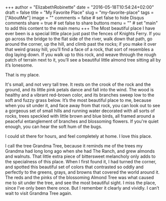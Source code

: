 +++
author = "ElizabethRobinette"
date = "2016-05-18T10:54:24+02:00"
draft = false
title = "My Favorite Place"
slug = "my-favorite-place"
tags = ["AboutMe"]
image = ""
comments = false     # set false to hide Disqus comments
share = true        # set false to share buttons
menu = ""           # set "main" to add this content to the main menu
+++
The Most beautiful place I have ever been is a special little place just past the fences of Knights Ferry. If you go across the bridge to the flat side of the river, walk down that path, go around the corner, up the hill, and climb past the rocks; if you make it over that weird grassy hill, you’ll find a face of a rock, that sort of resembles a dog laying down. If you walk up to this rock, and weave through the rough patch of terrain next to it, you’ll see a beautiful little almond tree sitting all by it’s lonesome.

That is my place.

It's small, and not very tall tree. It rests on the crook of the rock and the ground, and its little pink petals dance and fall into the wind. The wood is healthy and a vibrant red-brown color, and its branches sweep low to the soft and fuzzy grass below. It’s the most beautiful place to me, because when you sit under it, and face away from that rock, you can look out to see a gorgeous set of small hills and running water decorated with all sorts of rocks, trees speckled with little brown and blue birds, all framed around a peaceful entanglement of branches and blossoming flowers. If you're quiet enough, you can hear the soft hum of the bugs.

I could sit there for hours, and feel completely at home. I love this place.

I call the tree Grandma Tree, because it reminds me of the trees my Grandma had long long ago when she had The Ranch, and grew almonds and walnuts. That little extra piece of bittersweet melancholy only adds to the specialness of this place. When I first found it, I had turned the corner, and spotted this beautiful set of colors that contrasted so oddly and perfectly to the greens, grays, and browns that covered the world around it. The reds and the pinks of the blossoming Almond Tree was what caused me to sit under the tree, and see the most beautiful sight. I miss the place, since I’ve only been there once. But I remember it clearly and vividly. I can’t wait to visit Grandma Tree again.
